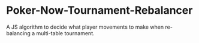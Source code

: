 # Poker-Now-Tournament-Rebalancer
A JS algorithm to decide what player movements to make when re-balancing a multi-table tournament.
